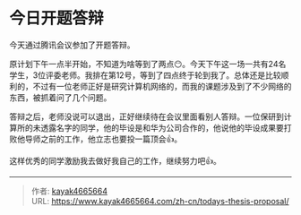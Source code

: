 # 今日开题答辩


今天通过腾讯会议参加了开题答辩。
<!--more-->

原计划下午一点半开始，不知道为啥等到了两点😶。今天下午这一场一共有24名学生，3位评委老师。我排在第12号，等到了四点终于轮到我了。总体还是比较顺利的，不过有一位老师正好是研究计算机网络的，而我的课题涉及到了不少网络的东西，被抓着问了几个问题。

答辩之后，老师没说可以退出，正好继续待在会议里面看别人答辩。一位保研到计算所的未透露名字的同学，他的毕设是和华为公司合作的，他说他的毕设成果要打败他导师之前的工作，他立志也要投一篇顶会👍。

这样优秀的同学激励我去做好我自己的工作，继续努力吧👍。

---

> 作者: [kayak4665664](https://github.com/kayak4665664)  
> URL: https://www.kayak4665664.com/zh-cn/todays-thesis-proposal/  

